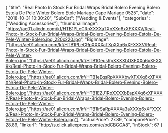 {
	"title": "Real Photo In Stock Fur Bridal Wraps Bridal Bolero Evening Bolero Estola De Pele Winter Bolero Etole Mariage Cape Mariage  0525",
	"date": "2018-10-31 10:30:20",
	"SubCat": ["Wedding & Events"],
	"categories": ["Wedding Accessories"],
	"thumbnailImage": "https://ae01.alicdn.com/kf/HTB1PLeCRpXXXXaTXpXXq6xXFXXXV/Real-Photo-In-Stock-Fur-Bridal-Wraps-Bridal-Bolero-Evening-Bolero-Estola-De-Pele-Winter-Bolero.jpg_220x220.jpg",
	"BigImage": ["https://ae01.alicdn.com/kf/HTB1PLeCRpXXXXaTXpXXq6xXFXXXV/Real-Photo-In-Stock-Fur-Bridal-Wraps-Bridal-Bolero-Evening-Bolero-Estola-De-Pele-Winter-Bolero.jpg","https://ae01.alicdn.com/kf/HTB1GeusRpXXXXbOXFXXq6xXFXXXk/Real-Photo-In-Stock-Fur-Bridal-Wraps-Bridal-Bolero-Evening-Bolero-Estola-De-Pele-Winter-Bolero.jpg","https://ae01.alicdn.com/kf/HTB1eEqsRpXXXXbwXFXXq6xXFXXXN/Real-Photo-In-Stock-Fur-Bridal-Wraps-Bridal-Bolero-Evening-Bolero-Estola-De-Pele-Winter-Bolero.jpg","https://ae01.alicdn.com/kf/HTB1EZJ1RpXXXXbEapXXq6xXFXXXP/Real-Photo-In-Stock-Fur-Bridal-Wraps-Bridal-Bolero-Evening-Bolero-Estola-De-Pele-Winter-Bolero.jpg","https://ae01.alicdn.com/kf/HTB1IrSaRpXXXXa3aXXXq6xXFXXXq/Real-Photo-In-Stock-Fur-Bridal-Wraps-Bridal-Bolero-Evening-Bolero-Estola-De-Pele-Winter-Bolero.jpg"],
	"actualPrice": 27.89,
	"comparePrice": 28.89,
	"linkurl": "http://s.click.aliexpress.com/e/bdCBGGA8",
	"inStock": 67
}
